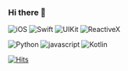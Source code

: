 ### Hi there 👋

<!--
**99yuseong/99yuseong** is a ✨ _special_ ✨ repository because its `README.md` (this file) appears on your GitHub profile.

Here are some ideas to get you started:

- 🔭 I’m currently working on ...
- 🌱 I’m currently learning ...
- 👯 I’m looking to collaborate on ...
- 🤔 I’m looking for help with ...
- 💬 Ask me about ...
- 📫 How to reach me: ...
- 😄 Pronouns: ...
- ⚡ Fun fact: ...
-->

![iOS](https://img.shields.io/badge/ios-000000.svg?&style=for-the-badge&logo=ios&logoColor=white)
![Swift](https://img.shields.io/badge/swift-F05138.svg?&style=for-the-badge&logo=swift&logoColor=white)
![UIKit](https://img.shields.io/badge/uikit-2396F3.svg?&style=for-the-badge&logo=uikit&logoColor=white)
![ReactiveX](https://img.shields.io/badge/ReactiveX-B7178C.svg?&style=for-the-badge&logo=ReactiveX&logoColor=white)


![Python](https://img.shields.io/badge/Python-3776AB.svg?&style=for-the-badge&logo=Python&logoColor=white)
![javascript](https://img.shields.io/badge/javascript-F7DF1E.svg?&style=for-the-badge&logo=javascript&logoColor=white)
![Kotlin](https://img.shields.io/badge/kotlin-7F52FF.svg?&style=for-the-badge&logo=kotlin&logoColor=white)


[![Hits](https://hits.seeyoufarm.com/api/count/incr/badge.svg?url=https%3A%2F%2Fgithub.com%2F99yuseong&count_bg=%2379C83D&title_bg=%23555555&icon=&icon_color=%23E7E7E7&title=hits&edge_flat=false)](https://hits.seeyoufarm.com)
